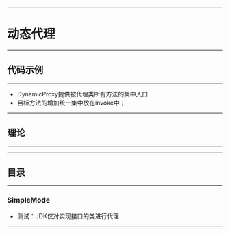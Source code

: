------
# 动态代理

------
## 代码示例

------
- DynamicProxy提供被代理类所有方法的集中入口
- 目标方法的增加统一集中放在invoke中；

------
## 理论

------

------
## 目录

------
### SimpleMode
- 测试：JDK仅对实现接口的类进行代理

------
